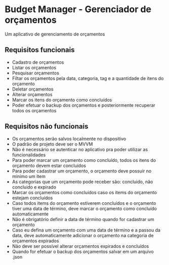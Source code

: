 # Budget Manager - Gerenciador de orçamentos

Um aplicativo de gerenciamento de orçamentos

## Requisitos funcionais

- Cadastro de orçamentos
- Listar os orçamentos
- Pesquisar orçamentos
- Filtar os orçamentos pela data, categoria, tag e a quantidade de itens do orçamento
- Deletar orçamentos
- Alterar orçamentos
- Marcar os itens do orçamento como concluídos
- Poder efetuar o backup dos orçamentos e posteriormente recuperar todos os orçamentos


## Requisitos não funcionais
- Os orçamentos serão salvos localmente no dispositivo
- O padrão de projeto deve ser o MVVM
- Não é necessário se autenticar no aplicativo pra poder utilizar as funcionalidades
- Para poder marcar um orçamento como concluído, todos os itens do orçamento devem estar concluídos
- Para poder cadastrar um orçamento, o orçamento deve possuir no minimo um item
- As categorias que um orçamento pode receber são: concluido, não concluido e expirado
- Marcar os orçamentos como concluídos caso os items do orçamento estejam concluídos
- Caso todos items do orçamento estiverem concluídos e o orçamento tiver uma data de término, deve marcar o orçamento como concluído automaticamente
- Não é obrigatório definir a data de término quando for cadastrar um orçamento
- Caso eu defina um orçamento com uma data de término e a passou da data, deve automaticamente adicionar o orçamento na categoria de orçamentos expirados
- Não deve ser possível alterar orçamentos expirados e concluídos
- Quando for efetuar o backup dos orçamentos salvar em um arquivo .json
